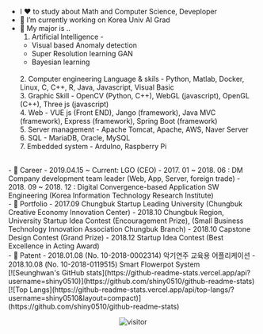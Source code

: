 - I ❤️ to study about Math and Computer Science, Deveploper
- 🔭 I’m currently working on Korea Univ AI Grad
- 💪 My major is ..
  1. Artificial Intelligence - 
    - Visual based Anomaly detection
    - Super Resolution learning GAN
    - Bayesian learning 
   </br> 
  2. Computer engineering Language & skils 
    - Python, Matlab, Docker, Linux, C, C++, R, Java, Javascript, Visual Basic
  </br>
  3. Graphic Skill
    - OpenCV (Python, C++), WebGL (javascript), OpenGL (C++), Three js (javascript)
  </br>
  4. Web 
    - VUE js (Front END), Jango (framework), Java MVC (framework), Express (framework), Spring Boot (framework) 
  </br>
  5. Server management 
    - Apache Tomcat, Apache, AWS, Naver Server
  </br>
  6. SQL 
    - MariaDB, Oracle, MySQL
  </br>
  7. Embedded system 
    - ArduIno, Raspberry Pi
</br>
- 💪 Career
    - 2019.04.15 ~ Current: LGO (CEO)
    - 2017. 01 ~ 2018. 06 : DM Company development team leader (Web, App, Server, foreign trade)
    - 2018. 09 ~ 2018. 12 : Digital Convergence-based Application SW Engineering (Korea Information Technology Research Institute)
</br>
- 🌱 Portfolio
    - 2017.09 Chungbuk Startup Leading University (Chungbuk Creative Economy Innovation Center)
    - 2018.10 Chungbuk Region, University Startup Idea Contest (Encouragement Prize), (Small Business Technology Innovation Association Chungbuk Branch)
    - 2018.10 Capstone Design Contest (Grand Prize)
    - 2018.12 Startup Idea Contest (Best Excellence in Acting Award)    
</br>
- 🌱 Patent
    - 2018.01.08 (No. 10-2018-0002314) 악기연주 교육용 어플리케이션
    - 2018.10.08 (No. 10-2018-0119515) Smart Flowerpot System
</br>
[![Seunghwan's GitHub stats](https://github-readme-stats.vercel.app/api?username=shiny0510)](https://github.com/shiny0510/github-readme-stats)
[![Top Langs](https://github-readme-stats.vercel.app/api/top-langs/?username=shiny0510&layout=compact)](https://github.com/shiny0510/github-readme-stats)

<p align="center">
  <img src="https://visitor-badge.laobi.icu/badge?page_id=shiny0510/shiny0510" alt="visitor"/>
</p>
